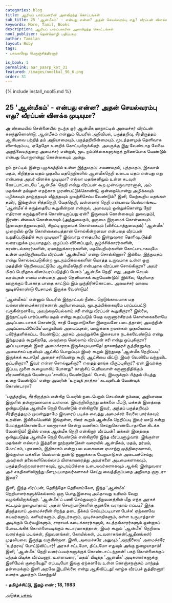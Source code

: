 ```yaml
---
categories: blog
title: ஆரியப் பார்ப்பனரின் அளவிறந்த கொட்டங்கள்
sub_title: 25 ﻿'ஆன்மீகம்' - என்பது என்ன? அதன் செயல்வரம்பு எது? வீரப்பன் விளக்க முடியுமா?
keywords: More, Tamil, Books
description: ஆரியப் பார்ப்பனரின் அளவிறந்த கொட்டங்கள்
nool_publiser: தென்மொழி பதிப்பகம்
author: Tamilan
layout: Ruby
tags: 
- பாவலரேறு பெருஞ்சித்திரனார் 

is_book: 1
permalink: aar_paarp_kot_31
featured: /images/noolkal_96_6.png
order: 31
---
```

{% include install_nool5.md %}

## 25 ﻿'ஆன்மீகம்' - என்பது என்ன? அதன் செயல்வரம்பு எது? வீரப்பன் விளக்க முடியுமா?

**அ** ண்மையில் சென்னையில் நடந்த ஒர் ஆன்மீக மாநாட்டில் அமைச்சர் வீரப்பன் கலந்துகொண்டு, ஆன்மீகம் என்னும் பெயரில் அறிவியல், பகுத்தறிவு, சீர்திருத்தம் ஆகியவை பற்றித் தம் அறியாமையும், பகுத்தறிவின்மையும், மூடத்தனமும் தெளிவாக விளங்கும்படி, ஏதேதோ உளறிக் கொட்டியிருக்கிறார். அவருக்கு இது வேண்டாத வேலை. அறநிலையத்துறை அமைச்சர் என்றால், மூட நம்பிக்கைகளுக்குத் துணைபோக வேண்டும் என்பது பொருளன்று; கொள்கையும் அன்று.

நம் நாட்டில் இன்று புழக்கத்தில் உள்ள இந்துமதம், சமணமதம், புத்தமதம், இசுலாம் மதம், கிறித்தவ மதம் முதலிய மதநெறிகளில் ஆன்மீகநெறி உடைய மதம் என்பது எது என்பதை அவர் விளக்க முடியுமா? எல்லா மதங்களிலும் உள்ள கடவுள் கோட்பாட்டையே 'ஆன்மீக' நெறி என்று வீரப்பன் கூற முன்வருவாரானால், அம் மதங்கள் தம்முள் எதற்காக முரண்பட்டுக்கொண்டு, ஒன்றையொன்று அழிக்கவும் பழிக்கவும் தாழ்த்தவும் வீழ்த்தவும் முயற்சிசெய்ய வேண்டும்? இனி, மேற்கூறிய மதங்கள் தவிர, இங்குள்ள சித்தநெறி, வேதநெறி, வள்ளலார் நெறி என்பவை யெல்லாங்கூட 'ஆன்மீக'க் கருத்தையே கூறுகின்றன என்றால், அவையும் ஒன்றுக்கொன்று நேர் எதிரான கருத்துகளைக் கொண்டிருப்பது ஏன்? இருமைக் கொள்கையும் துவைதம்), இரண்டன்மைக் கொள்கையும் (அத்துவைதம், ஒருமை இருமைக் கொள்கையும் (துவைதாத்துவைதம்), சிறப்பு ஒருமைக் கொள்கையும் (விசிட்டாத்துவைதம்) 'ஆன்மீக' முறையில் ஒரே கொள்கையைத்தான் சொல்கின்றனவா என்பதை வீரப்பன் உறுதிப்படுத்திக் கூற முடியுமா? இவ்வாறு எதையுமே இன்றுவரை தெளிவுபடுத்தி வரையறுக்க முடியாததும், குழப்பம் விளைப்பதும், சூழ்ச்சிக்காரர்களின், சுரண்டல்காரர்களின், ஏமாற்றுக்காரர்களின், மதவெறியர்களின் கோட்பாடாகவுமே உள்ள மதநெறியையே வீரப்பன் 'ஆன்மீகம்' என்று சொல்கிறாரா? இல்லை, இந்துமதம் என்று சொல்லப்படுகின்ற மூடநம்பிக்கைகளின் மொத்த உருவமாக உள்ள ஒரு மதத்தின் நெறியைமட்டுமே ஆன்மீகநெறி என்பதாக வீரப்பன் சொல்கிறாரா? அவர் மிகப் பெரிதாக விளம்பரப்படுத்திப் பேசும் 'ஆன்மீக நெறி' எது, அதன் செயல் வரம்புகள் எவை என்பதை அவர் தெளிவாகக் கூறவேண்டும்! இல்லை, தெரியாத ஊருக்குப் போகாத பாதை காட்டும் இம் முந்திரிக்கொட்டை அமைச்சர் வாயை மூடிக்கொண்டு பேசாமல் இருக்க வேண்டும்!

'ஆன்மீகம்' என்னும் பெயரில் இந்நாட்டில் நீண்ட நெடுங்காலமாக மத வல்லாண்மைக்காரர்களால் அறியாமையும், மூடநம்பிக்கையுமே பரப்பப்பட்டு வருகின்றனவே, அவற்றையெல்லாம் சரி என்று வீரப்பன் கூறுகிறாரா? இல்லை, இந்நாட்டில் பார்ப்பனிய மதம் என்று கூறப்படும் வேத வருணாச்சிரமக் கொள்கைகளையே அடிப்படையாகக் கொண்டு, சாதி வேறுபாடுகளை இறைவனே படைத்தான்; அவற்றின் அடிப்படையிலேயே'வாழ்வியல் அமைப்புகள், வாழ்க்கை நலன்கள் முதலியவை பகிர்ந்தளிக்கப்பட வேண்டும்; அரசும் அவற்றுக்கே இசைவாக நடக்கவேண்டும் என்று இந்துமதம் கூறுகிறதே, அவற்றை யெல்லாம் வீரப்பன் சரி என்று ஒப்புகிறாரா? அப்படியானால் இவர் அமைச்சராக இருக்கமுடியாதே! நாலாந்தரச் சூத்திரனுக்கு அமைச்சுப் பதவியும் ஆட்சிப் பொறுப்பும் இவர் கூறும் இந்துமத 'ஆன்மீக நெறிப்படி' இருக்கக் கூடாதே! அதைச் சரியென்று கூறி, ஆட்சியை விட்டு, இவர் வெளியே வந்துவிட ஒப்புகிறாரா? இவர் என்ன சொல்லுகிறார்? எதைத் தாங்க விரும்புகிறார்? ஏன் இவர்க்கு இப்படி மூளை கூழையாகிப் போனது? காஞ்சிப் பெரியவாள் கருணாநிதிக்கும் வீரமணிக்கும் வேண்டிய 'சாவிப்பு வேண்டுதல்' போல், இவருக்கும் பித்தம் பிடித்து உளற வேண்டும்' என்று அவரின் 'உறவுத் தாத்தா' கடவுளிடம் வேண்டிக் கொண்டாரா?

'பகுத்தறிவு, சீர்திருத்தம் என்கிற பெயரில் நடைபெறும் செயல்கள் நம்மை, அறியாமை இருளில் தள்ளுவனவாக உள்ளன. இவற்றிலிருந்து மக்களை மீட்டு, மக்கள் இனத்தை ஒன்றுபடுத்த ஆன்மீக நெறி வேண்டும் என்கிறாரே இவர், அந்தப் பகுத்தறிவும் சீர்திருத்தமும் முயன்றுதாமே இவரைப் படிக்க வைத்து அமைச்சர் வேலை பார்க்கவும் உதவின. இல்லையெனில் இங்குள்ள, சிலர் கூறும் ஆன்மீக நெறிப்படி இவர் மாடு கன்று மேய்த்துக்கொண்டோ ஊரூராகச் சென்று வணிகம் செய்துகொண்டோதானே கிடக்க வேண்டும்! இதில் எதை ஆன்மீக நெறி என்கிறார் வீரப்பன்? மக்கள் இனத்தை ஒன்றுபடுத்த ஆன்மீக நெறி வேண்டும் என்கிறாரே இந்த வீரப்பனாழ்வார். இங்குள்ள மதங்கள் எல்லாம் இத்தனை நூற்றாண்டுகள் வரையில் ஆன்மீகம், மதம், தர்மம், மோட்சம், புராணம், இதிகாசம் என்று பல வகையான ஏமாற்று முத்திரைகளால், இங்குள்ள மக்களை யெல்லாம் துண்டு துணுக்காக வேறுபாடுகள் அடையச்செய்து, அவர்கள் தலைகளிலெல்லாம் மிளகாயரைத்து அவர்களை அடிமைகளாகவும், பகுத்தறிவற்றவர்களாகவும், மூடநம்பிக்கை உடையவர்களாகவும் ஆக்கி, இன்றுவரை அச் சகதிகளிலிருந்து மீளமுடியாதவர்களாகச் செய்து வைத்திருப்பதை அறியாத குருடரா இவர்?

இனி, இந்த வீரப்பன், தெரிந்தோ தெரியாம்லோ, இந்த 'ஆன்மீக' நெறியாளர்களுக்கெல்லாம் ஒரு பொதுஇசைவு அஃதாவது உரிமம் வேறு வழங்கியிருக்கிறார். 'ஆன்மீக'ப் பணி செய்துவரும் நிறுவனத்தின் மீது எந்த அரசுச் சட்டமும் நுழையாதாம்; அதன் செயற்பாடுகளில் குறுக்கே வராதாம் எப்படி? இந்த திறந்தவாய் அமைச்சரின் சிறந்த தடை நீக்கம் செய்யும்படியான பேச்சு! ஏற்கனவே கயவர்களும், களியர்களும், திருடர்களும், முடிச்சுமாறிகளும், கள்ள உருபாத்தாள் அடிக்கும் பேர்வழிகளும், சாராயக் கடைக்காரர்களும், கடத்தல்காரர்களும் ஒன்றாகப் போயடங்கிக் கொள்ளையடிக்கும் கூடாரமாகத்தான், இவர் கூறும் 'ஆன்மீக' நெறியை வளர்க்கும் மடங்கள், நிறுவனங்கள், கோயில்கள், மடவளாகங்கள்(ஆதீனங்கள்) முதலியவை இருந்து வருகின்றன. இனி, அமைச்சரே அதுவும் 'அறநிலைய' அமைச்சரே 'உத்தரவு' போட்டுவிட்டார்! அரசுச் சட்டமோ, திட்டமோ எதுவும் அங்கு நுழையாதாம்! இனி, 'ஆன்மீக' நெறி வளர்ப்பவர்களுக்குக் கொண்டாட்டந்தான்! பகற் கொள்ளைக்குப் பந்தம் பிடிக்க வீரப்பனார். உள்ளவரை, 'மதம்' பிடித்த 'ஆன்மீக' அடிகளார்களுக்கு இனிமேல் குறையேது? எப்படியோ இங்கு ஏற்கனவே உள்ள கொஞ்சநஞ்சம் மாந்தத் தன்மைக்கும் இனி அறவே இடமில்லை என்று ஆகிவிட்டது! வாழ்க வீரப்பச் சூத்திரனார்! வளர்க அவர்தம் கொற்றம்!

**\- தமிழ்ச்சிட்டு, இதழ் எண் ; 18, 1983**

[அடுத்த பக்கம்](aar_paarp_kot_32)